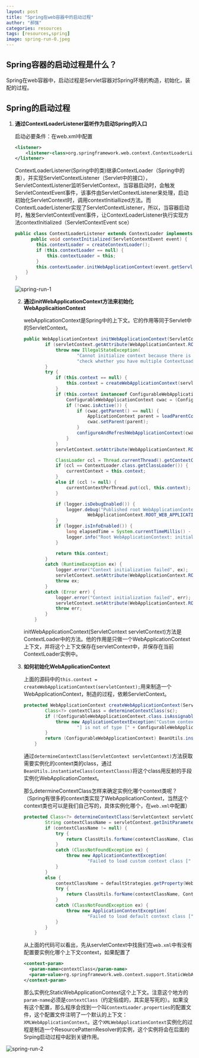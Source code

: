 ```yaml
---
layout: post
title: "Spring在web容器中的启动过程"
author: "郝强"
categories: resources
tags: [resources,spring]
image: spring-run-0.jpeg
---
```


## Spring容器的启动过程是什么？
Spring在web容器中，启动过程是Servlet容器对Spring环境的构造，初始化，装配的过程。

## Spring的启动过程

1. **通过ContextLoaderListener监听作为启动Spring的入口**

   启动必要条件：在web.xml中配置

   ```xml
   <listener>
       <listener-class>org.springframework.web.context.ContextLoaderListener</listener-class>
   </listener>
   ```

   ContextLoaderListener(Spring中的类)继承ContextLoader（Spring中的类），并实现ServletContextListener（Servlet中的接口），ServletContextListener监听ServletContext，当容器启动时，会触发ServletContextEvent事件，该事件由ServletContextListener来处理，启动初始化ServletContext时，调用contextInitiallized方法。而ContextLoaderListener实现了ServletContextListener，所以，当容器启动时，触发ServletContextEvent事件，让ContextLoaderListener执行实现方法contextInitialized（ServletContextEvent sce）

   ```java
   public class ContextLoaderListener extends ContextLoader implements ServletContextListener {
         public void contextInitialized(ServletContextEvent event) {
           this.contextLoader = createContextLoader();
           if (this.contextLoader == null) {
               this.contextLoader = this;
           }
           this.contextLoader.initWebApplicationContext(event.getServletContext());
       }
   }
   ```
   ![spring-run-1](../assets/img/spring-run-1.png)

   2. **通过initWebApplicationContext方法来初始化WebApplicaitionContext**

      webApplicationContext是Spring中的上下文。它的作用等同于Servlet中的ServletContext。

      ```java
      public WebApplicationContext initWebApplicationContext(ServletContext servletContext) {
              if (servletContext.getAttribute(WebApplicationContext.ROOT_WEB_APPLICATION_CONTEXT_ATTRIBUTE) != null) {
                  throw new IllegalStateException(
                          "Cannot initialize context because there is already a root application context present - " +
                          "check whether you have multiple ContextLoader* definitions in your web.xml!");
              }
              try {
                  if (this.context == null) {
                      this.context = createWebApplicationContext(servletContext);
                  }
                  if (this.context instanceof ConfigurableWebApplicationContext) {
                      ConfigurableWebApplicationContext cwac = (ConfigurableWebApplicationContext) this.context;
                      if (!cwac.isActive()) {
                          if (cwac.getParent() == null) {
                              ApplicationContext parent = loadParentContext(servletContext);
                              cwac.setParent(parent);
                          }
                          configureAndRefreshWebApplicationContext(cwac, servletContext);
                      }
                  }
                  servletContext.setAttribute(WebApplicationContext.ROOT_WEB_APPLICATION_CONTEXT_ATTRIBUTE, this.context);

                  ClassLoader ccl = Thread.currentThread().getContextClassLoader();
                  if (ccl == ContextLoader.class.getClassLoader()) {
                      currentContext = this.context;
                  }
                  else if (ccl != null) {
                      currentContextPerThread.put(ccl, this.context);
                  }

                  if (logger.isDebugEnabled()) {
                      logger.debug("Published root WebApplicationContext as ServletContext attribute with name [" +
                              WebApplicationContext.ROOT_WEB_APPLICATION_CONTEXT_ATTRIBUTE + "]");
                  }
                  if (logger.isInfoEnabled()) {
                      long elapsedTime = System.currentTimeMillis() - startTime;
                      logger.info("Root WebApplicationContext: initialization completed in " + elapsedTime + " ms");
                  }

                  return this.context;
              }
              catch (RuntimeException ex) {
                  logger.error("Context initialization failed", ex);
                  servletContext.setAttribute(WebApplicationContext.ROOT_WEB_APPLICATION_CONTEXT_ATTRIBUTE, ex);
                  throw ex;
              }
              catch (Error err) {
                  logger.error("Context initialization failed", err);
                  servletContext.setAttribute(WebApplicationContext.ROOT_WEB_APPLICATION_CONTEXT_ATTRIBUTE, err);
                  throw err;
              }
          }
      ```

      initWebApplicationContext(ServletContext servletContext)方法是ContextLoader中的方法。他的作用是只做一个WebApplicationContext上下文，并将这个上下文保存在servletContext中，并保存在当前ContextLoader实例中。

   3. **如何初始化WebApplicationContext**

      上面的源码中的`this.context = createWebApplicationContext(servletContext);`用来制造一个WebApplicationContext，制造的过程，依赖ServletContext。

      ```java
      protected WebApplicationContext createWebApplicationContext(ServletContext sc) {
              Class<?> contextClass = determineContextClass(sc);
              if (!ConfigurableWebApplicationContext.class.isAssignableFrom(contextClass)) {
                  throw new ApplicationContextException("Custom context class [" + contextClass.getName() +
                          "] is not of type [" + ConfigurableWebApplicationContext.class.getName() + "]");
              }
              return (ConfigurableWebApplicationContext) BeanUtils.instantiateClass(contextClass);
          }
      ```

      通过`determineContextClass(ServletContext servletContext)`方法获取需要实例化的context类的class，通过`BeanUtils.instantiateClass(contextClasss)`将这个class用反射的手段实例化WebApplicationContext。

      那么determineContextClass怎样来确定实例化哪个context类呢？（Spring有很多的context类实现了WebApplicationContext，当然这个context类也可以是我们自己写的，具体实例化哪个，在`web.xml`中配置）

      ```java
      protected Class<?> determineContextClass(ServletContext servletContext) {
              String contextClassName = servletContext.getInitParameter(CONTEXT_CLASS_PARAM);
              if (contextClassName != null) {
                  try {
                      return ClassUtils.forName(contextClassName, ClassUtils.getDefaultClassLoader());
                  }
                  catch (ClassNotFoundException ex) {
                      throw new ApplicationContextException(
                              "Failed to load custom context class [" + contextClassName + "]", ex);
                  }
              }
              else {
                  contextClassName = defaultStrategies.getProperty(WebApplicationContext.class.getName());
                  try {
                      return ClassUtils.forName(contextClassName, ContextLoader.class.getClassLoader());
                  }
                  catch (ClassNotFoundException ex) {
                      throw new ApplicationContextException(
                              "Failed to load default context class [" + contextClassName + "]", ex);
                  }
              }
          }
      ```

      从上面的代码可以看出，先从servletContext中找我们在`web.xml`中有没有配置要实例化哪个上下文context，如果配置了

      ```xml
      <context-param>   
        <param-name>contextClass</param-name>   
        <param-value>rg.springframework.web.context.support.StaticWebApplicationContext</param-value>   
      </context-param>
      ```

      那么实例化StaticWebApplicationContext这个上下文。注意这个地方的`param-name`必须是`contextClass`（约定俗成的，其实是写死的）。如果没有这个配置，那么程序会找到一个叫`ContextLoader.properties`的配置文件，这个配置文件注明了一个默认的上下文：`XMLWebApplicationContext`。这个`XMLWebApplicationContext`实例化的过程是制造一个ResourcePatternResolver的实例，这个实例将会在后面的Srping启动过程中起到关键作用。

![spring-run-2](../assets/img/spring-run-2.png)